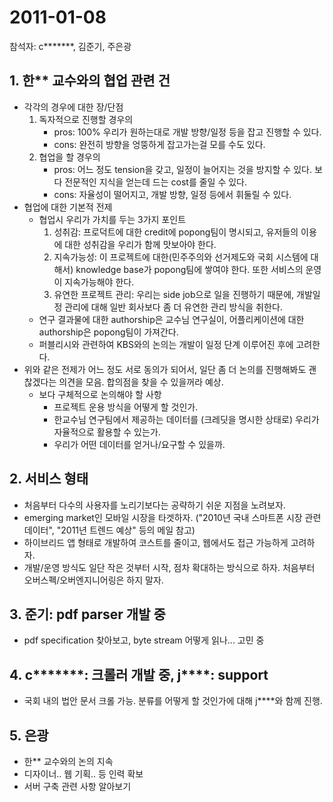 # 2011-01-08

참석자: c*******, 김준기, 주은광

## 1. 한** 교수와의 협업 관련 건

* 각각의 경우에 대한 장/단점
    1. 독자적으로 진행할 경우의
        - pros: 100% 우리가 원하는대로 개발 방향/일정 등을 잡고 진행할 수 있다.
        - cons: 완전히 방향을 엉뚱하게 잡고가는걸 모를 수도 있다.
    2. 협업을 할 경우의
        - pros: 어느 정도 tension을 갖고, 일정이 늘어지는 것을 방지할 수 있다. 보다 전문적인 지식을 얻는데 드는 cost를 줄일 수 있다.
        - cons: 자율성이 떨어지고, 개발 방향, 일정 등에서 휘둘릴 수 있다.
* 협업에 대한 기본적 전제
    - 협업시 우리가 가치를 두는 3가지 포인트
        1. 성취감: 프로덕트에 대한 credit에 popong팀이 명시되고, 유저들의 이용에 대한 성취감을 우리가 함께 맛보아야 한다.
        2. 지속가능성: 이 프로젝트에 대한(민주주의와 선거제도와 국회 시스템에 대해서) knowledge base가 popong팀에 쌓여야 한다. 또한 서비스의 운영이 지속가능해야 한다.
        3. 유연한 프로젝트 관리: 우리는 side job으로 일을 진행하기 때문에, 개발일정 관리에 대해 일반 회사보다 좀 더 유연한 관리 방식을 취한다.
    - 연구 결과물에 대한 authorship은 교수님 연구실이, 어플리케이션에 대한 authorship은 popong팀이 가져간다.
    - 퍼블리시와 관련하여 KBS와의 논의는 개발이 일정 단계 이루어진 후에 고려한다.
* 위와 같은 전제가 어느 정도 서로 동의가 되어서, 일단 좀 더 논의를 진행해봐도 괜찮겠다는 의견을 모음. 합의점을 찾을 수 있을꺼라 예상.
    * 보다 구체적으로 논의해야 할 사항
        - 프로젝트 운용 방식을 어떻게 할 것인가.
        - 한교수님 연구팀에서 제공하는 데이터를 (크레딧을 명시한 상태로) 우리가 자율적으로 활용할 수 있는가.
        - 우리가 어떤 데이터를 얻거나/요구할 수 있을까.

## 2. 서비스 형태

- 처음부터 다수의 사용자를 노리기보다는 공략하기 쉬운 지점을 노려보자.
- emerging market인 모바일 시장을 타겟하자. ("2010년 국내 스마트폰 시장 관련 데이터", "2011년 트렌드 예상" 등의 메일 참고)
- 하이브리드 앱 형태로 개발하여 코스트를 줄이고, 웹에서도 접근 가능하게 고려하자.
- 개발/운영 방식도 일단 작은 것부터 시작, 점차 확대하는 방식으로 하자. 처음부터 오버스펙/오버엔지니어링은 하지 말자.

## 3. 준기: pdf parser 개발 중

- pdf specification 찾아보고, byte stream 어떻게 읽나... 고민 중

## 4. c*******: 크롤러 개발 중, j****: support

- 국회 내의 법안 문서 크롤 가능. 분류를 어떻게 할 것인가에 대해 j****와 함께 진행.

## 5. 은광

- 한** 교수와의 논의 지속
- 디자이너.. 웹 기획.. 등 인력 확보
- 서버 구축 관련 사항 알아보기
